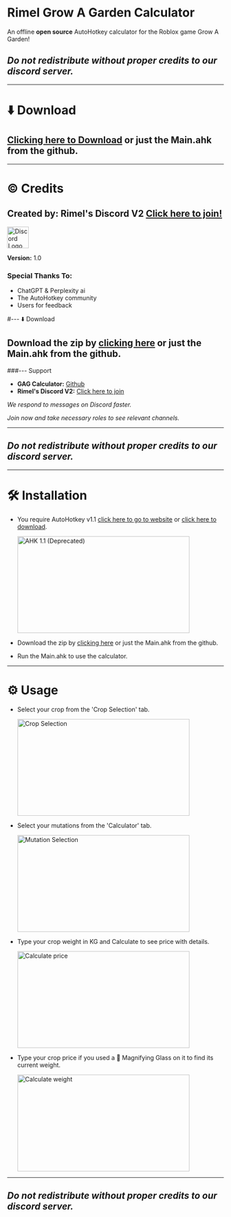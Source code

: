 # Rimel Grow A Garden Calculator
An offline <b>open source</b> AutoHotkey calculator for the Roblox game Grow A Garden!

## **_Do not redistribute without proper credits to our discord server._**

---

# ⬇️ Download
## [Clicking here to Download](https://github.com/mirimel1001/Rimel-Grow-A-Garden-Calculator/archive/refs/heads/main.zip) or just the Main.ahk from the github.

---

# ©️ Credits
## Created by: Rimel's Discord V2 [Click here to join!](https://discord.gg/mkMy3Cd)

<img src="https://github.com/user-attachments/assets/e9bb07c3-ce25-48bc-b182-960fa844932e" width="50" height="50" alt="Discord Logo">

**Version:** 1.0

### Special Thanks To:
- ChatGPT & Perplexity ai
- The AutoHotkey community
- Users for feedback


#--- ⬇️ Download
## Download the zip by [clicking here](https://github.com/mirimel1001/Rimel-Grow-A-Garden-Calculator/archive/refs/heads/main.zip) or just the Main.ahk from the github.


###---
 Support

- **GAG Calculator:** [Github](https://github.com/mirimel1001/Rimel-Grow-A-Garden-Calculator)
- **Rimel's Discord V2:** [Click here to join](https://discord.gg/mkMy3Cd)


<i>We respond to messages on Discord faster.</i>

<i>Join now and take necessary roles to see relevant channels.</i>

---

## **_Do not redistribute without proper credits to our discord server._**

---

# 🛠 Installation
 - You require AutoHotkey v1.1 [click here to go to website](https://autohotkey.com/) or [click here to download](https://autohotkey.com/download/ahk-install.exe).

   <img src="https://github.com/user-attachments/assets/cc30d989-f83a-415a-90b6-02914c077489" width="400" height="225" alt="AHK 1.1 (Deprecated)">

 - Download the zip by [clicking here](https://github.com/mirimel1001/Rimel-Grow-A-Garden-Calculator/archive/refs/heads/main.zip) or just the Main.ahk from the github.
 - Run the Main.ahk to use the calculator.

---

# ⚙️ Usage
 - Select your crop from the 'Crop Selection' tab.

   <img src="https://github.com/user-attachments/assets/c305d2ff-08db-4d33-8588-e08553885b8c" width="400" height="225" alt="Crop Selection">

 - Select your mutations from the 'Calculator' tab.

   <img src="https://github.com/user-attachments/assets/3b13a59e-a734-4994-b7d2-bf55569cab00" width="400" height="225" alt="Mutation Selection">

 - Type your crop weight in KG and Calculate to see price with details.

   <img src="https://github.com/user-attachments/assets/177744d2-7fdb-4d2f-ba72-8b6cf12a9314" width="400" height="225"  alt="Calculate price">

 - Type your crop price if you used a 🔎 Magnifying Glass on it to find its current weight.

   <img src="https://github.com/user-attachments/assets/1888865e-35b3-4449-b178-59279e7b88e2" width="400" height="225"  alt="Calculate weight">

---

## **_Do not redistribute without proper credits to our discord server._**
